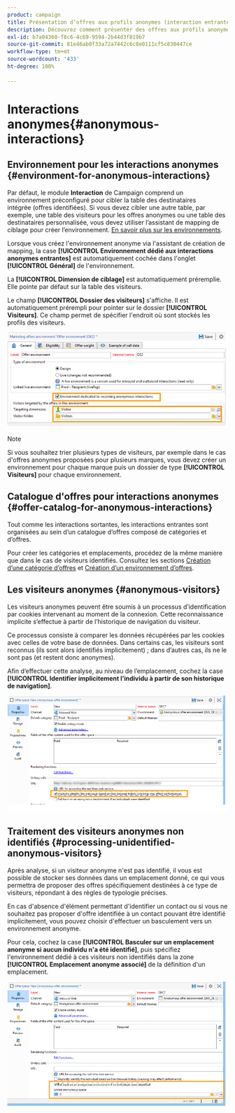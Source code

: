 ```yaml
---
product: campaign
title: Présentation dʼoffres aux profils anonymes (interaction entrante)
description: Découvrez comment présenter des offres aux profils anonymes
exl-id: b7a04360-f8c6-4c69-9594-2b44d3f819b7
source-git-commit: 81e46ab0f33a72a7442c6c8e0111cf5c830447ce
workflow-type: tm+mt
source-wordcount: '433'
ht-degree: 100%

---
```


# Interactions anonymes{#anonymous-interactions}

## Environnement pour les interactions anonymes {#environment-for-anonymous-interactions}

Par défaut, le module **Interaction** de Campaign comprend un environnement préconfiguré pour cibler la table des destinataires intégrée (offres identifiées). Si vous devez cibler une autre table, par exemple, une table des visiteurs pour les offres anonymes ou une table des destinataires personnalisée, vous devez utiliser lʼassistant de mapping de ciblage pour créer lʼenvironnement. [En savoir plus sur les environnements](interaction-env.md).

Lorsque vous créez l&#39;environnement anonyme via l&#39;assistant de création de mapping, la case **[!UICONTROL Environnement dédié aux interactions anonymes entrantes]** est automatiquement cochée dans l&#39;onglet **[!UICONTROL Général]** de l&#39;environnement.

La **[!UICONTROL Dimension de ciblage]** est automatiquement préremplie. Elle pointe par défaut sur la table des visiteurs.

Le champ **[!UICONTROL Dossier des visiteurs]** s&#39;affiche. Il est automatiquement prérempli pour pointer sur le dossier **[!UICONTROL Visiteurs]**. Ce champ permet de spécifier l&#39;endroit où sont stockés les profils des visiteurs.

![](assets/anonymous_environment_option.png)

>[!NOTE]
>
>Si vous souhaitez trier plusieurs types de visiteurs, par exemple dans le cas d&#39;offres anonymes proposées pour plusieurs marques, vous devez créer un environnement pour chaque marque puis un dossier de type **[!UICONTROL Visiteurs]** pour chaque environnement.

## Catalogue d&#39;offres pour interactions anonymes {#offer-catalog-for-anonymous-interactions}

Tout comme les interactions sortantes, les interactions entrantes sont organisées au sein dʼun catalogue dʼoffres composé de catégories et dʼoffres.

Pour créer les catégories et emplacements, procédez de la même manière que dans le cas de visiteurs identifiés. Consultez les sections [Création dʼune catégorie dʼoffres](interaction-offer-catalog.md#creating-offer-categories) et [Création dʼun environnement dʼoffres](interaction-env.md#creating-an-offer-environment).

## Les visiteurs anonymes {#anonymous-visitors}

Les visiteurs anonymes peuvent être soumis à un processus dʼidentification par cookies intervenant au moment de la connexion. Cette reconnaissance implicite sʼeffectue à partir de lʼhistorique de navigation du visiteur.

Ce processus consiste à comparer les données récupérées par les cookies avec celles de votre base de données. Dans certains cas, les visiteurs sont reconnus (ils sont alors identifiés implicitement) ; dans d’autres cas, ils ne le sont pas (et restent donc anonymes).

Afin dʼeffectuer cette analyse, au niveau de lʼemplacement, cochez la case **[!UICONTROL Identifier implicitement lʼindividu à partir de son historique de navigation]**.

![](assets/identification_anonymous_visitors.png)

## Traitement des visiteurs anonymes non identifiés {#processing-unidentified-anonymous-visitors}

Après analyse, si un visiteur anonyme n&#39;est pas identifié, il vous est possible de stocker ses données dans un emplacement donné, ce qui vous permettra de proposer des offres spécifiquement destinées à ce type de visiteurs, répondant à des règles de typologie précises.

En cas d&#39;absence d&#39;élément permettant d&#39;identifier un contact ou si vous ne souhaitez pas proposer d&#39;offre identifiée à un contact pouvant être identifié implicitement, vous pouvez choisir d&#39;effectuer un basculement vers un environnement anonyme.

Pour cela, cochez la case **[!UICONTROL Basculer sur un emplacement anonyme si aucun individu n&#39;a été identifié]**, puis spécifiez l&#39;environnement dédié à ces visiteurs non identifiés dans la zone **[!UICONTROL Emplacement anonyme associé]** de la définition d&#39;un emplacement.

![](assets/anonymous_to_anonymous_environment.png)
